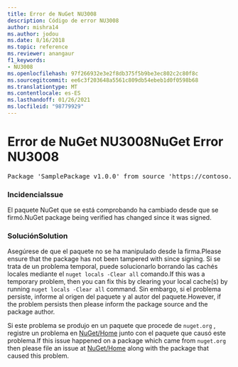 ```yaml
---
title: Error de NuGet NU3008
description: Código de error NU3008
author: mishra14
ms.author: jodou
ms.date: 8/16/2018
ms.topic: reference
ms.reviewer: anangaur
f1_keywords:
- NU3008
ms.openlocfilehash: 97f266932e3e2f8db375f5b9be3ec802c2c80f8c
ms.sourcegitcommit: ee6c3f203648a5561c809db54ebeb1d0f0598b68
ms.translationtype: MT
ms.contentlocale: es-ES
ms.lasthandoff: 01/26/2021
ms.locfileid: "98779929"
---
```

# <a name="nuget-error-nu3008"></a><span data-ttu-id="e5ff5-103">Error de NuGet NU3008</span><span class="sxs-lookup"><span data-stu-id="e5ff5-103">NuGet Error NU3008</span></span>

<pre>Package 'SamplePackage v1.0.0' from source 'https://contoso.com/index.json': The package integrity check failed.</pre>

### <a name="issue"></a><span data-ttu-id="e5ff5-104">Incidencia</span><span class="sxs-lookup"><span data-stu-id="e5ff5-104">Issue</span></span>

<span data-ttu-id="e5ff5-105">El paquete NuGet que se está comprobando ha cambiado desde que se firmó.</span><span class="sxs-lookup"><span data-stu-id="e5ff5-105">NuGet package being verified has changed since it was signed.</span></span>


### <a name="solution"></a><span data-ttu-id="e5ff5-106">Solución</span><span class="sxs-lookup"><span data-stu-id="e5ff5-106">Solution</span></span>

<span data-ttu-id="e5ff5-107">Asegúrese de que el paquete no se ha manipulado desde la firma.</span><span class="sxs-lookup"><span data-stu-id="e5ff5-107">Please ensure that the package has not been tampered with since signing.</span></span> <span data-ttu-id="e5ff5-108">Si se trata de un problema temporal, puede solucionarlo borrando las cachés locales mediante el `nuget locals -Clear all` comando.</span><span class="sxs-lookup"><span data-stu-id="e5ff5-108">If this was a temporary problem, then you can fix this by clearing your local cache(s) by running `nuget locals -Clear all` command.</span></span> <span data-ttu-id="e5ff5-109">Sin embargo, si el problema persiste, informe al origen del paquete y al autor del paquete.</span><span class="sxs-lookup"><span data-stu-id="e5ff5-109">However, if the problem persists then please inform the package source and the package author.</span></span>

<span data-ttu-id="e5ff5-110">Si este problema se produjo en un paquete que procede de `nuget.org` , registre un problema en [NuGet/Home](https://github.com/NuGet/Home/issues) junto con el paquete que causó este problema.</span><span class="sxs-lookup"><span data-stu-id="e5ff5-110">If this issue happened on a package which came from `nuget.org` then please file an issue at [NuGet/Home](https://github.com/NuGet/Home/issues) along with the package that caused this problem.</span></span>


